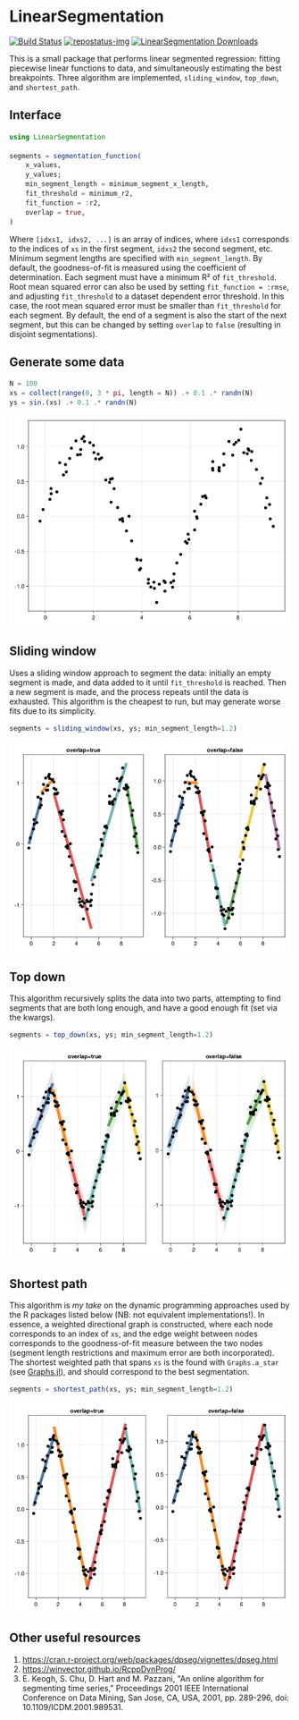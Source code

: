 # LinearSegmentation

[repostatus-url]: https://www.repostatus.org/#active
[repostatus-img]: https://www.repostatus.org/badges/latest/active.svg

[![Build Status](https://github.com/stelmo/LinearSegmentation.jl/actions/workflows/CI.yml/badge.svg?branch=master)](https://github.com/stelmo/LinearSegmentation.jl/actions/workflows/CI.yml?query=branch%3Amaster) [![repostatus-img]][repostatus-url] [![LinearSegmentation Downloads](https://shields.io/endpoint?url=https://pkgs.genieframework.com/api/v1/badge/LinearSegmentation)](https://pkgs.genieframework.com?packages=LinearSegmentation)

This is a small package that performs linear segmented regression: fitting
piecewise linear functions to data, and simultaneously estimating the best
breakpoints. Three algorithm are implemented, `sliding_window`, `top_down`, and
`shortest_path`.

## Interface
```julia
using LinearSegmentation

segments = segmentation_function(
    x_values, 
    y_values; 
    min_segment_length = minimum_segment_x_length, 
    fit_threshold = minimum_r2,
    fit_function = :r2,
    overlap = true,
)
```
Where `[idxs1, idxs2, ...]` is an array of indices, where `idxs1` corresponds to
the indices of `xs` in the first segment, `idxs2` the second segment, etc.
Minimum segment lengths are specified with `min_segment_length`. By default, the
goodness-of-fit is measured using the coefficient of determination. Each segment
must have a minimum R² of `fit_threshold`. Root mean squared error can also be
used by setting `fit_function = :rmse`, and adjusting `fit_threshold` to a
dataset dependent error threshold. In this case, the root mean squared error
must be smaller than `fit_threshold` for each segment. By default, the end of a
segment is also the start of the next segment, but this can be changed by
setting `overlap` to `false` (resulting in disjoint segmentations).

## Generate some data
```julia
N = 100
xs = collect(range(0, 3 * pi, length = N)) .+ 0.1 .* randn(N)
ys = sin.(xs) .+ 0.1 .* randn(N)
```
![Raw data to be segmented](imgs/data.png)

## Sliding window
Uses a sliding window approach to segment the data: initially an empty segment
is made, and data added to it until `fit_threshold` is reached. Then a new
segment is made, and the process repeats until the data is exhausted. This
algorithm is the cheapest to run, but may generate worse fits due to its
simplicity.
```julia
segments = sliding_window(xs, ys; min_segment_length=1.2)
```
![Sliding window segmentation](imgs/sliding_window.png)

## Top down
This algorithm recursively splits the data into two parts, attempting to find
segments that are both long enough, and have a good enough fit (set via the
kwargs).
```julia
segments = top_down(xs, ys; min_segment_length=1.2)
```
![Top down segmentation](imgs/top_down.png)

## Shortest path
This algorithm is *my take* on the dynamic programming approaches used by the R
packages listed below (NB: not equivalent implementations!). In essence, a
weighted directional graph is constructed, where each node corresponds to an
index of `xs`, and the edge weight between nodes corresponds to the
goodness-of-fit measure between the two nodes (segment length restrictions and
maximum error are both incorporated). The shortest weighted path that spans `xs`
is the found with `Graphs.a_star` (see
[Graphs.jl](https://github.com/JuliaGraphs/Graphs.jl)), and should correspond to
the best segmentation.
```julia
segments = shortest_path(xs, ys; min_segment_length=1.2)
```
![Shortest Path segmentation](imgs/shortest_path.png)

## Other useful resources
1. https://cran.r-project.org/web/packages/dpseg/vignettes/dpseg.html
2. https://winvector.github.io/RcppDynProg/
3. E. Keogh, S. Chu, D. Hart and M. Pazzani, "An online algorithm for segmenting
   time series," Proceedings 2001 IEEE International Conference on Data Mining,
   San Jose, CA, USA, 2001, pp. 289-296, doi: 10.1109/ICDM.2001.989531.
